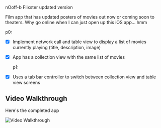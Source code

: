 nOoff-b Flixster updated version

Film app that has updated posters of movies out now or coming soon to theaters. Why go online when I can just open up this iOS app... hmm

p0:


- [x] Implement network call and table view to display a list of movies currently playing (title, description, image)
- [x] App has a collection view with the same list of movies

  p1:
  
- [x] Uses a tab bar controller to switch between collection view and table view screens
 


## Video Walkthrough

Here's the completed app

<img src='https://github.com/dannybartolini/Flixster/blob/main/flixster%20pt%202%20test.gif' title='Video Walkthrough' width='' alt='Video Walkthrough' />

<!-- Replace this with whatever GIF tool you used! -->




